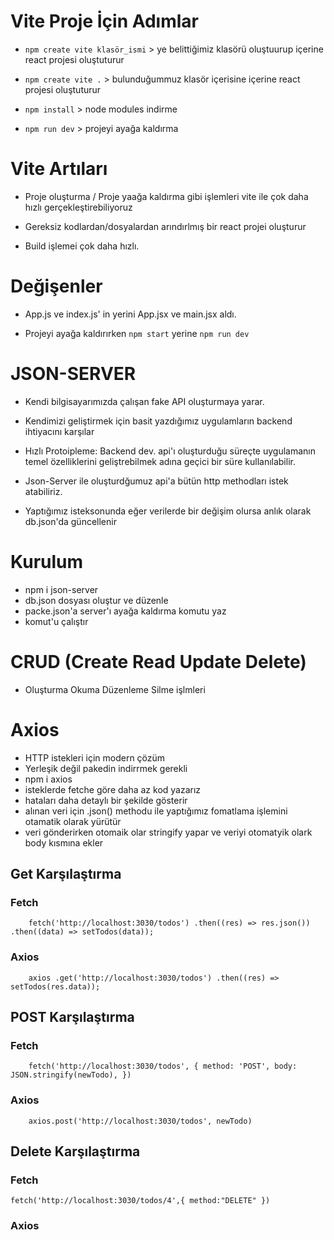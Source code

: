 # Vite Proje İçin Adımlar

- `npm create vite klasör_ismi` > ye belittiğimiz klasörü oluştuurup içerine react projesi oluştuturur

- `npm create vite .` > bulunduğummuz klasör içerisine içerine react projesi oluştuturur

- `npm install` > node modules indirme

- `npm run dev` > projeyi ayağa kaldırma

# Vite Artıları

- Proje oluşturma / Proje yaağa kaldırma gibi işlemleri vite ile çok daha hızlı gerçekleştirebiliyoruz

- Gereksiz kodlardan/dosyalardan arındırlmış bir react projei oluşturur

- Build işlemei çok daha hızlı.

# Değişenler

- App.js ve index.js' in yerini App.jsx ve main.jsx aldı.

- Projeyi ayağa kaldırırken `npm start` yerine `npm run dev`

# JSON-SERVER

- Kendi bilgisayarımızda çalışan fake API oluşturmaya yarar.

- Kendimizi geliştirmek için basit yazdığımız uygulamların backend ihtiyacını karşılar

- Hızlı Protoipleme: Backend dev. api'ı oluşturduğu süreçte uygulamanın temel özelliklerini geliştrebilmek adına geçici bir süre kullanılabilir.

- Json-Server ile oluşturdğumuz api'a bütün http methodları istek atabiliriz.

- Yaptığımız isteksonunda eğer verilerde bir değişim olursa anlık olarak db.json'da güncellenir

# Kurulum

- npm i json-server
- db.json dosyası oluştur ve düzenle
- packe.json'a server'ı ayağa kaldırma komutu yaz
- komut'u çalıştır

# CRUD (Create Read Update Delete)

- Oluşturma Okuma Düzenleme Silme işlmleri

# Axios

- HTTP istekleri için modern çözüm
- Yerleşik değil pakedin indirrmek gerekli
- npm i axios
- isteklerde fetche göre daha az kod yazarız
- hataları daha detaylı bir şekilde gösterir
- alınan veri için .json() methodu ile yaptığımız fomatlama işlemini otamatik olarak yürütür
- veri gönderirken otomaik olar stringify yapar ve veriyi otomatyik olark body kısmına ekler

## Get Karşılaştırma

### Fetch

`    fetch('http://localhost:3030/todos')
      .then((res) => res.json())
      .then((data) => setTodos(data));`

### Axios

`    axios
      .get('http://localhost:3030/todos')
      .then((res) => setTodos(res.data));`

## POST Karşılaştırma

### Fetch

`    fetch('http://localhost:3030/todos', {
      method: 'POST',
      body: JSON.stringify(newTodo),
    })`

### Axios

`    axios.post('http://localhost:3030/todos', newTodo)`

## Delete Karşılaştırma

### Fetch

`fetch('http://localhost:3030/todos/4',{
      method:"DELETE"
})`

### Axios
